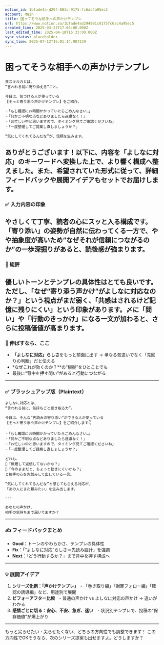 ```yaml
---
notion_id: 1bfade4a-d294-801c-9175-fc6ac4a95ec5
account: Main
title: 困ってそうな相手への声かけテンプレ
url: https://www.notion.so/1bfade4ad294801c9175fc6ac4a95ec5
created_time: 2025-03-23T17:04:00.000Z
last_edited_time: 2025-04-18T15:33:00.000Z
sync_status: placeholder
sync_time: 2025-07-12T15:01:14.987239
---
```

# 困ってそうな相手への声かけテンプレ

```plain text
非スキル力とは、
“言われる前に寄り添える”こと。

今日は、気づける人が使っている
【そっと寄り添う声かけテンプレ】をご紹介。

・「もし確認にお時間かかっていたらごめんなさい…」
・「何かご不明な点などありましたら遠慮なく！」
・「お忙しい中と思いますので、タイミング見てご確認くださいね」
・「一度整理してご提案し直しましょうか？」

“気にしてくれてるんだな”が、信頼を生みます。
```
ありがとうございます！以下に、内容を「よしなに対応」のキーワードへ変換した上で、より響く構成へ整えました。また、希望されていた形式に従って、詳細フィードバックや展開アイデアもセットでお届けします。
---
### ✅ 入力内容の印象
やさしくて丁寧、読者の心にスッと入る構成です。「寄り添い」の姿勢が自然に伝わってくる一方で、やや抽象度が高いため“なぜそれが信頼につながるのか”の一歩深掘りがあると、読後感が強まります。
---
### 🧩 総評
優しいトーンとテンプレの具体性はとても良いです。ただし、「なぜ“寄り添う声かけ”がよしなに対応なのか？」という視点がまだ弱く、「共感はされるけど記憶に残りにくい」という印象があります。〆に「問い」や「行動のきっかけ」になる一文が加わると、さらに投稿価値が高まります。
---
### 🚀 伸ばすなら、ここ
- **「よしなに対応」らしさ**をもっと前面に出す
  → 単なる気遣いでなく「先回りの判断」だと伝える
- *なぜこれが効くのか？**の“根拠”をひとことでも
- 最後に“背中を押す問い”があると行動につながる
---
### ✅ ブラッシュアップ版（Plaintext）
```plain text
よしなに対応とは、
“言われる前に、気持ちごと巻き取る力”。

今日は、そんな“先読みの寄り添い”ができる人が使っている
【そっと寄り添う声かけテンプレ】をご紹介します👇

・「もし確認にお時間かかっていたらごめんなさい…」
・「何かご不明な点などありましたら遠慮なく！」
・「お忙しい中と思いますので、タイミング見てご確認くださいね」
・「一度整理してご提案し直しましょうか？」

どれも、
📌「無理して返信してないかな？」
📌「今のままだと、ちょっと動きにくいかも？」
と相手の心を先読みして出している一言。

“気にしてくれてるんだな”と感じてもらえる対応が、
「あの人にまた頼みたい」を生み出します。

---

あなたの声かけ、
相手の気持ちまで届いてますか？

```
---
### ✍️ フィードバックまとめ
- **Good**：トーンのやわらかさ、テンプレの具体性
- **Fix**：「“よしなに対応”らしさ＝先読み設計」を強調
- **Next**：「どう行動するか？」まで背中を押す構成へ
---
### 💡 展開アイデア
1. **シリーズ化例：「声かけテンプレ」**　- 「巻き取り編」「謝罪フォロー編」「確認の誘導編」など、用途別で展開
1. **ビフォーアフター比較**　- 普通の声かけ vs よしなに対応の声かけ → 違いがわかる
1. **感情ごとに切る：安心、不安、急ぎ、迷い**　- 状況別テンプレで、投稿の“保存価値”が爆上がり
---
もっと尖らせたい・尖らせたくない、どちらの方向性でも調整できます！
この方向性でOKそうなら、次のシリーズ提案も出せますよ。どうしますか？